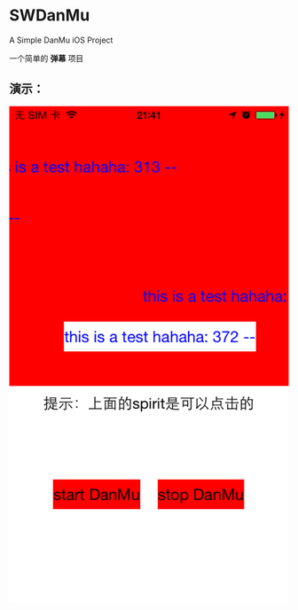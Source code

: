 # SWDanMu

A Simple DanMu iOS Project

一个简单的 **弹幕** 项目





## 演示：



![image fail](https://raw.githubusercontent.com/shede333/image-link/master/SWDanMu/demo.PNG)